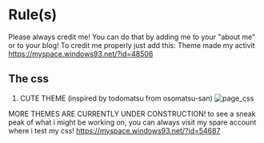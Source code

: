 # Rule(s)
Please always credit me! You can do that by adding me to your "about me" or to your blog! To credit me properly just add this: Theme made my activit https://myspace.windows93.net/?id=48506

## The css
1. CUTE THEME (inspired by todomatsu from osomatsu-san)
![page_css](https://user-images.githubusercontent.com/78664824/107150533-85f1f100-695e-11eb-91f8-45918c37e9ec.PNG)

MORE THEMES ARE CURRENTLY UNDER CONSTRUCTION! to see a sneak peak of what i might be working on, you can always visit my spare account where i test my css! https://myspace.windows93.net/?id=54687
